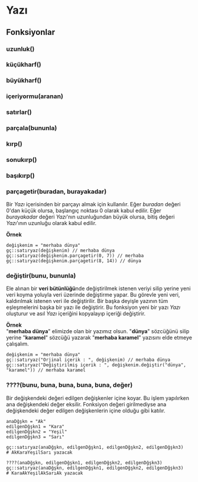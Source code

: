 # Yazı

## Fonksiyonlar

### uzunluk()

### küçükharf()

### büyükharf()

### içeriyormu(aranan)

### satırlar()

### parçala(bununla)

### kırp()

### sonukırp()

### başıkırp()

### parçagetir(buradan, burayakadar)
Bir _Yazı_ içerisinden bir parçayı almak için kullanılır. Eğer _buradan_ değeri 0'dan küçük olursa, başlangıç noktası 0 olarak kabul edilir. Eğer _burayakadar_ değeri _Yazı_'nın uzunluğundan büyük olursa, bitiş değeri _Yazı_'ının uzunluğu olarak kabul edilir.

**Örnek**
```
değişkenim = "merhaba dünya"
gç::satıryaz(değişkenim) // merhaba dünya
gç::satıryaz(değişkenim.parçagetir(0, 7)) // merhaba
gç::satıryaz(değişkenim.parçagetir(8, 14)) // dünya
```

### değiştir(bunu, bununla)
Ele alınan bir **veri bütünlüğü**nde değiştirilmek istenen veriyi silip yerine yeni veri koyma yoluyla veri üzerinde değiştirme yapar. Bu görevle yeni veri, kaldırılmak istenen veri ile değiştirilir. Bir başka deyişle yazının tüm eşleşmelerini başka bir yazı ile değiştirir. Bu fonksiyon yeni bir yazı _Yazı_ oluşturur ve asıl _Yazı_ içeriğini kopyalayıp içeriği değiştirir.

**Örnek**  
"**merhaba dünya**" elimizde olan bir yazımız olsun. "**dünya**" sözcüğünü silip yerine "**karamel**" sözcüğü yazarak "**merhaba karamel**" yazısını elde etmeye çalışalım.
```
değişkenim = "merhaba dünya"
gç::satıryaz("Orjinal içerik : ", değişkenim) // merhaba dünya
gç::satıryaz("Değiştirilmiş içerik : ", değişkenim.değiştir("dünya", "karamel")) // merhaba karamel
```

### ????(bunu, buna, buna, buna, buna, değer)
Bir değişkendeki değeri edilgen değişkenler içine koyar. Bu işlem yapılırken ana değişkendeki değer eksilir. Fonksiyon değeri girilmediyse ana değişkendeki değer edilgen değişkenlerin içine olduğu gibi katılır.

```
anaDğşkn = "Ak"
edilgenDğşkn1 = "Kara"
edilgenDğşkn2 = "Yeşil"
edilgenDğşkn3 = "Sarı"

gç::satıryaz(anaDğşkn, edilgenDğşkn1, edilgenDğşkn2, edilgenDğşkn3) 
# AkKaraYeşilSarı yazacak 

????(anaDğşkn, edilgenDğşkn1, edilgenDğşkn2, edilgenDğşkn3)
gç::satıryaz(anaDğşkn, edilgenDğşkn1, edilgenDğşkn2, edilgenDğşkn3) 
# KaraAkYeşilAkSarıAk yazacak
```

